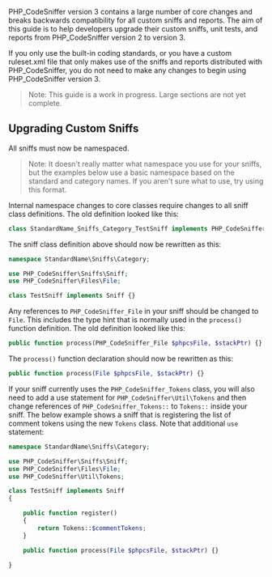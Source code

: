 PHP_CodeSniffer version 3 contains a large number of core changes and breaks backwards compatibility for all custom sniffs and reports. The aim of this guide is to help developers upgrade their custom sniffs, unit tests, and reports from PHP_CodeSniffer version 2 to version 3.

If you only use the built-in coding standards, or you have a custom ruleset.xml file that only makes use of the sniffs and reports distributed with PHP_CodeSniffer, you do not need to make any changes to begin using PHP_CodeSniffer version 3.

> Note: This guide is a work in progress. Large sections are not yet complete.

## Upgrading Custom Sniffs

All sniffs must now be namespaced.

> Note: It doesn't really matter what namespace you use for your sniffs, but the examples below use a basic namespace based on the standard and category names. If you aren't sure what to use, try using this format.

Internal namespace changes to core classes require changes to all sniff class definitions. The old definition looked like this:
```php
class StandardName_Sniffs_Category_TestSniff implements PHP_CodeSniffer_Sniff {}
```

The sniff class definition above should now be rewritten as this:
```php
namespace StandardName\Sniffs\Category;

use PHP_CodeSniffer\Sniffs\Sniff;
use PHP_CodeSniffer\Files\File;

class TestSniff implements Sniff {}
```

Any references to `PHP_CodeSniffer_File` in your sniff should be changed to `File`. This includes the type hint that is normally used in the `process()` function definition. The old definition looked like this:
```php
public function process(PHP_CodeSniffer_File $phpcsFile, $stackPtr) {}
```

The `process()` function declaration should now be rewritten as this:
```php
public function process(File $phpcsFile, $stackPtr) {}
```

If your sniff currently uses the `PHP_CodeSniffer_Tokens` class, you will also need to add a use statement for `PHP_CodeSniffer\Util\Tokens` and then change references of `PHP_CodeSniffer_Tokens::` to `Tokens::` inside your sniff. The below example shows a sniff that is registering the list of comment tokens using the new `Tokens` class. Note that additional `use` statement:
```php
namespace StandardName\Sniffs\Category;

use PHP_CodeSniffer\Sniffs\Sniff;
use PHP_CodeSniffer\Files\File;
use PHP_CodeSniffer\Util\Tokens;

class TestSniff implements Sniff
{

    public function register()
    {
        return Tokens::$commentTokens;
    }

    public function process(File $phpcsFile, $stackPtr) {}

}
```
